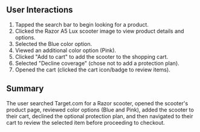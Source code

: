 ## User Interactions
1. Tapped the search bar to begin looking for a product.  
2. Clicked the Razor A5 Lux scooter image to view product details and options.  
3. Selected the Blue color option.  
4. Viewed an additional color option (Pink).  
5. Clicked "Add to cart" to add the scooter to the shopping cart.  
6. Selected "Decline coverage" (chose not to add a protection plan).  
7. Opened the cart (clicked the cart icon/badge to review items).

## Summary
The user searched Target.com for a Razor scooter, opened the scooter's product page, reviewed color options (Blue and Pink), added the scooter to their cart, declined the optional protection plan, and then navigated to their cart to review the selected item before proceeding to checkout.
